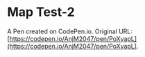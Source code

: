 # Map Test-2

A Pen created on CodePen.io. Original URL: [https://codepen.io/AnjM2047/pen/PoXyapL](https://codepen.io/AnjM2047/pen/PoXyapL).

